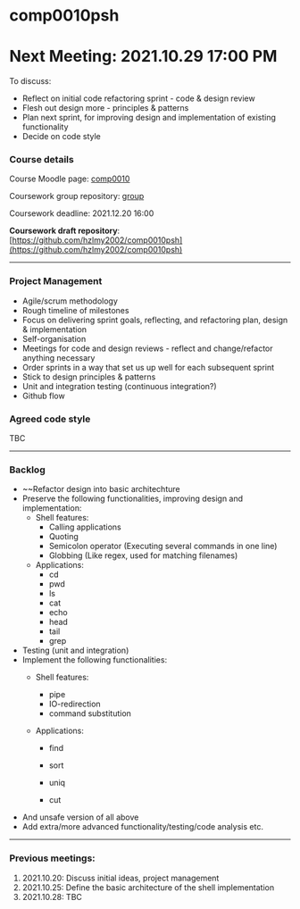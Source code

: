 # comp0010psh


# Next Meeting: 2021.10.29 17:00 PM

To discuss:
- Reflect on initial code refactoring sprint - code & design review
- Flesh out design more - principles & patterns
- Plan next sprint, for improving design and implementation of existing functionality
- Decide on code style


### Course details

Course Moodle page: [comp0010](https://moodle.ucl.ac.uk/course/view.php?id=1365)

Coursework group repository: [group](https://github.com/comp0010/comp0010-shell-python-p30)

Coursework deadline: 2021.12.20 16:00

**Coursework draft repository**: [https://github.com/hzlmy2002/comp0010psh](https://github.com/hzlmy2002/comp0010psh)

---

### Project Management

- Agile/scrum methodology
- Rough timeline of milestones
- Focus on delivering sprint goals, reflecting, and refactoring plan, design & implementation
- Self-organisation
- Meetings for code and design reviews - reflect and change/refactor anything necessary
- Order sprints in a way that set us up well for each subsequent sprint
- Stick to design principles & patterns
- Unit and integration testing (continuous integration?)
- Github flow

### Agreed code style

TBC

---

### Backlog
- ~~Refactor design into basic architechture
- Preserve the following functionalities, improving design and implementation:
  - Shell features:
    - Calling applications
    - Quoting
    - Semicolon operator (Executing several commands in one line)
    - Globbing (Like regex, used for matching filenames)
  - Applications:
    - cd
    - pwd
    - ls
    - cat
    - echo
    - head
    - tail
    - grep
- Testing (unit and integration)
- Implement the following functionalities:
  - Shell features:
    - pipe
    - IO-redirection
    - command substitution
    
  - Applications: 
  
    - find
  
    - sort
  
    - uniq
  
    - cut
- And unsafe version of all above
- Add extra/more advanced functionality/testing/code analysis etc.

---
### Previous meetings:

1. 2021.10.20: Discuss initial ideas, project management
2. 2021.10.25: Define the basic architecture of the shell implementation
3. 2021.10.28: TBC


